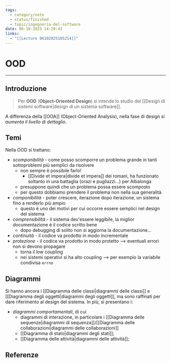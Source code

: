 ```yaml
---
tags:
  - category/note
  - status/finished
  - topic/ingegneria-del-software
date: 06-10-2025 14:29:43
links:
  - "[[Lecture 06102025105214]]"
---
```

# OOD
---
## Introduzione
> Per **OOD** (**Object-Oriented Design**) si intende lo studio del [[Design di sistemi software|design di un sistema software]].

A differenza della [[OOA]] (Object-Oriented Analysis), nella fase di design si _aumenta il livello di dettaglio_.

## Temi
Nella OOD si trattano:
- _scomponibilità_ - come posso scomporre un problema grande in tanti sottoproblemi più semplici da risolvere
	- non sempre è possibile farlo!
		- [[Divide et impera|divide et impera]] dei romani, ha funzionato soltanto in una battaglia (orazi e pugliazzi...) per Albalonga
	- presuppone quindi che un problema possa essere scomposto
	- per questo dobbiamo prendere il problema non nella sua generalità
- _componibilità_ - poter crescere, iterazione dopo iterazione, un sistema fino a renderlo più ampio
	- questo è uno dei motivi per cui occorre essere semplici nel design del sistema
- _comprensibilità_ - il sistema dev'essere leggibile, la miglior documentazione è il codice scritto bene
	- dopo debugging di solito non si aggiorna la documentazione...
- _continuità_ - il codice va prodotto in modo incrementale
- _protezione_ - il codice va prodotto in modo protetto --> eventuali errori non si devono propagare
	- torna il low coupling
	- nei sistemi operativi si ha alto coupling --> per esempio la variabile condivisa `errno`

## Diagrammi
Si hanno ancora i [[Diagramma delle classi|diagrammi delle classi]] e [[Diagramma degli oggetti|diagrammi degli oggetti]], ma sono raffinati per dare riferimento al design del sistema. In più, si presentano i:
- _diagrammi comportamentali_, di cui
	- diagrammi di interazione, in particolare i [[Diagramma delle sequenze|diagrammi di sequenza]]/[[Diagramma delle collaborazioni|diagrammi delle collaborazioni]]
	- [[Diagramma di stato|diagrammi degli stati]];
	- [[Diagramma delle attività|diagrammi delle attività]];

## Referenze